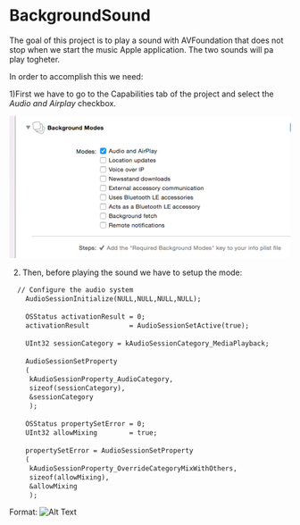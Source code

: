 # BackgroundSound


The goal of this project is to play a sound with AVFoundation that does not stop when we start the music Apple application. The two sounds will pa
play togheter.

In order to accomplish this we need:



1)First we have to go to the Capabilities tab of the project and select the  *Audio and Airplay* checkbox.

![Capabilities screen](BackgroundModes.png)



2) Then, before playing the sound we have to setup the mode:


```
  // Configure the audio system
    AudioSessionInitialize(NULL,NULL,NULL,NULL);
    
    OSStatus activationResult = 0;
    activationResult          = AudioSessionSetActive(true);
    
    UInt32 sessionCategory = kAudioSessionCategory_MediaPlayback;
    
    AudioSessionSetProperty
    (
     kAudioSessionProperty_AudioCategory,
     sizeof(sessionCategory),
     &sessionCategory
     );
    
    OSStatus propertySetError = 0;
    UInt32 allowMixing        = true;
    
    propertySetError = AudioSessionSetProperty
    (
     kAudioSessionProperty_OverrideCategoryMixWithOthers,
     sizeof(allowMixing),
     &allowMixing
     );
```



Format: ![Alt Text](url)
